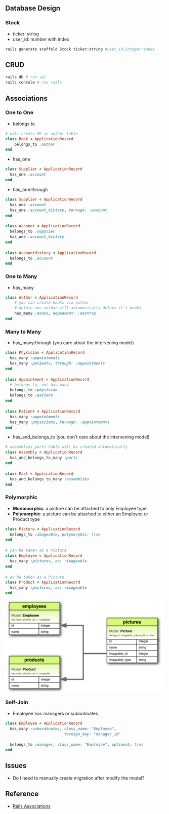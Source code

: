 ## Database Design
### Stock
- ticker: string
- user_id: number with index
```sh
rails generate scaffold Stock ticker:string #user_id:integer:index
```

## CRUD
```sh
rails db # run sql
rails console # run rails
```

## Associations

### One to One
- belongs to
```ruby
# will create FK in author table
class Book < ApplicationRecord
    belongs_to :author
end
```
- has_one
```ruby
class Supplier < ApplicationRecord
  has_one :account
end
```
- has_one:through
```ruby
class Supplier < ApplicationRecord
  has_one :account
  has_one :account_history, through: :account
end
 
class Account < ApplicationRecord
  belongs_to :supplier
  has_one :account_history
end
 
class AccountHistory < ApplicationRecord
  belongs_to :account
end
```
### One to Many
- has_many
```ruby
class Author < ApplicationRecord
    # you can create books via author
    # delete one author will automatically delete it's books
    has_many :books, dependent: :destroy
end
```
### Many to Many
- has_many:through (you care about the intervening model)
```ruby
class Physician < ApplicationRecord
  has_many :appointments
  has_many :patients, through: :appointments
end
 
class Appointment < ApplicationRecord
  # belongs to, not has_many
  belongs_to :physician
  belongs_to :patient
end
 
class Patient < ApplicationRecord
  has_many :appointments
  has_many :physicians, through: :appointments
end
```

- has_and_belongs_to (you don't care about the intervening model)
```ruby
# assemblies_parts table will be created automatically
class Assembly < ApplicationRecord
  has_and_belongs_to_many :parts
end
 
class Part < ApplicationRecord
  has_and_belongs_to_many :assemblies
end
```

### Polymorphic
- **Monomorphic**: a picture can be attached to only Employee type
- **Polymorphic**: a picture can be attached to either an Employee or Product type
```ruby
class Picture < ApplicationRecord
  belongs_to :imageable, polymorphic: true
end
 
# can be taken as a Picture
class Employee < ApplicationRecord
  has_many :pictures, as: :imageable
end
 
# an be taken as a Picture
class Product < ApplicationRecord
  has_many :pictures, as: :imageable
end
```
<p align="center"><img style="display: block; width: 600px; margin: 0 auto;" src=img/2020-11-13-10-55-08.png alt="no image found"></p>


### Self-Join
- Employee has managers or subordinates
```ruby
class Employee < ApplicationRecord
  has_many :subordinates, class_name: "Employee",
                          foreign_key: "manager_id"
 
  belongs_to :manager, class_name: "Employee", optional: true
end
```

## Issues
- Do I need to manually create migration after modify the model?

## Reference
- [Rails Associations](https://guides.rubyonrails.org/association_basics.html)
